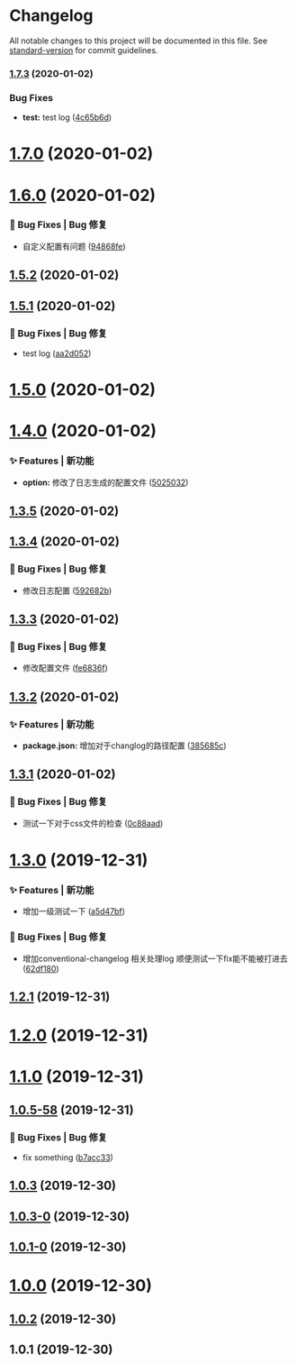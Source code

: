 # Changelog

All notable changes to this project will be documented in this file. See [standard-version](https://github.com/conventional-changelog/standard-version) for commit guidelines.

### [1.7.3](https://github.com/HeiLiu/gitHook/compare/v1.7.1...v1.7.3) (2020-01-02)


### Bug Fixes

* **test:** test log ([4c65b6d](https://github.com/HeiLiu/gitHook/commit/4c65b6d2a73f76191656e8703f99c096b7aa8b90))

# [1.7.0](https://github.com/HeiLiu/gitHook/compare/v1.6.0...v1.7.0) (2020-01-02)



# [1.6.0](https://github.com/HeiLiu/gitHook/compare/v1.5.2...v1.6.0) (2020-01-02)


### 🐛 Bug Fixes | Bug 修复

* 自定义配置有问题 ([94868fe](https://github.com/HeiLiu/gitHook/commit/94868fe))



## [1.5.2](https://github.com/HeiLiu/gitHook/compare/v1.5.1...v1.5.2) (2020-01-02)



## [1.5.1](https://github.com/HeiLiu/gitHook/compare/v1.5.0...v1.5.1) (2020-01-02)


### 🐛 Bug Fixes | Bug 修复

* test log ([aa2d052](https://github.com/HeiLiu/gitHook/commit/aa2d052))



# [1.5.0](https://github.com/HeiLiu/gitHook/compare/v1.4.0...v1.5.0) (2020-01-02)



# [1.4.0](https://github.com/HeiLiu/gitHook/compare/v1.3.5...v1.4.0) (2020-01-02)


### ✨ Features | 新功能

* **option:** 修改了日志生成的配置文件 ([5025032](https://github.com/HeiLiu/gitHook/commit/5025032))



## [1.3.5](https://github.com/HeiLiu/gitHook/compare/v1.3.4...v1.3.5) (2020-01-02)



## [1.3.4](https://github.com/HeiLiu/gitHook/compare/v1.3.3...v1.3.4) (2020-01-02)


### 🐛 Bug Fixes | Bug 修复

* 修改日志配置 ([592682b](https://github.com/HeiLiu/gitHook/commit/592682b))



## [1.3.3](https://github.com/HeiLiu/gitHook/compare/v1.3.2...v1.3.3) (2020-01-02)


### 🐛 Bug Fixes | Bug 修复

* 修改配置文件 ([fe6836f](https://github.com/HeiLiu/gitHook/commit/fe6836f))



## [1.3.2](https://github.com/HeiLiu/gitHook/compare/v1.3.1...v1.3.2) (2020-01-02)


### ✨ Features | 新功能

* **package.json:** 增加对于changlog的路径配置 ([385685c](https://github.com/HeiLiu/gitHook/commit/385685c))



## [1.3.1](https://github.com/HeiLiu/gitHook/compare/v1.3.0...v1.3.1) (2020-01-02)


### 🐛 Bug Fixes | Bug 修复

* 测试一下对于css文件的检查 ([0c88aad](https://github.com/HeiLiu/gitHook/commit/0c88aad))



# [1.3.0](https://github.com/HeiLiu/gitHook/compare/v1.2.1...v1.3.0) (2019-12-31)


### ✨ Features | 新功能

* 增加一级测试一下 ([a5d47bf](https://github.com/HeiLiu/gitHook/commit/a5d47bf))


### 🐛 Bug Fixes | Bug 修复

* 增加conventional-changelog 相关处理log 顺便测试一下fix能不能被打进去 ([62df180](https://github.com/HeiLiu/gitHook/commit/62df180))



## [1.2.1](https://github.com/HeiLiu/gitHook/compare/v1.2.0...v1.2.1) (2019-12-31)



# [1.2.0](https://github.com/HeiLiu/gitHook/compare/v1.1.0...v1.2.0) (2019-12-31)



# [1.1.0](https://github.com/HeiLiu/gitHook/compare/v1.0.5-58...v1.1.0) (2019-12-31)



## [1.0.5-58](https://github.com/HeiLiu/gitHook/compare/v1.0.3...v1.0.5-58) (2019-12-31)


### 🐛 Bug Fixes | Bug 修复

* fix something ([b7acc33](https://github.com/HeiLiu/gitHook/commit/b7acc33))



## [1.0.3](https://github.com/HeiLiu/gitHook/compare/v1.0.3-0...v1.0.3) (2019-12-30)



## [1.0.3-0](https://github.com/HeiLiu/gitHook/compare/v1.0.1-0...v1.0.3-0) (2019-12-30)



## [1.0.1-0](https://github.com/HeiLiu/gitHook/compare/v1.0.0...v1.0.1-0) (2019-12-30)



# [1.0.0](https://github.com/HeiLiu/gitHook/compare/v1.0.2...v1.0.0) (2019-12-30)



## [1.0.2](https://github.com/HeiLiu/gitHook/compare/v1.0.1...v1.0.2) (2019-12-30)



## 1.0.1 (2019-12-30)



